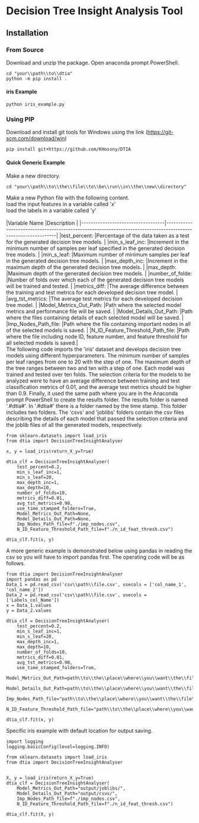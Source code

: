 # Decision Tree Insight Analysis Tool

## Installation

### From Source
Download and unzip the package. 
Open anaconda prompt PowerShell.
```
cd "your\\path\\to\\dtia"
python -m pip install .
```
#### iris Example
```
python iris_example.py
```

### Using PIP
Download and install git tools for Windows using the link (https://git-scm.com/download/win)
```
pip install git+https://github.com/KHossny/DTIA
```



#### Quick Generic Example
Make a new directory.
```
cd "your\\path\\to\\the\\file\\to\\be\\run\\in\\the\\new\\directory"
```
Make a new Python file with the following content. <br />
load the input features in a variable called 'x' <br />
load the labels in a variable called 'y' <br />
<br />
|Variable Name                      |Description                                                                                                   |
|-----------------------------------|--------------------------------------------------------------------------------------------------------------|
|test_percent:                      |Percentage of the data taken as a test for the generated decision tree models.                                |
|min_s_leaf_inc:                    |Increment in the minimum number of samples per leaf specified in the generated decision tree models.          |
|min_s_leaf:                        |Maximum number of minimum samples per leaf in the generated decision tree models.                             |
|max_depth_inc:                     |Increment in the maximum depth of the generated decision tree models.                                         |
|max_depth:                         |Maximum depth of the generated decision tree models.                                                          |
|number_of_folde:                   |Number of folds over which each of the generated decision tree models will be trained and tested.             |
|metrics_diff:                      |The average difference between the training and test metrics for each developed decision tree model.          |
|avg_tst_metrics:                   |The average test metrics for each developed decision tree model.                                              |
|Model_Metrics_Out_Path:            |Path where the selected model metrics and performance file will be saved.                                     |
|Model_Details_Out_Path:            |Path where the files containing details of each selected model will be saved.                                 |
|Imp_Nodes_Path_file:               |Path where the file containing important nodes in all of the selected models is saved.                        |
|N_ID_Feature_Threshold_Path_file:  |Path where the file including node ID, feature number, and feature threshold for all selected models is saved.|
<br />
The following code imports the 'iris' dataset and develops decision tree models using different hyperparameters. The minimum number of samples per leaf ranges from one to 20 with the step of one. The maximum depth of the tree ranges between two and ten with a step of one. Each model was trained and tested over ten folds. The selection criteria for the models to be analyzed were to have an average difference between training and test classification metrics of 0.01, and the average test metrics should be higher than 0.9. Finally, it used the same path where you are in the Anaconda prompt PowerShell to create the results folder. The results folder is named '.#dtia#'. In '.#dtia#' there is a folder named by the time stamp. This folder includes two folders. The 'csvs' and 'joblibs' folders contain the csv files describing the details of each model that passed the selection criteria and the joblib files of all the generated models, respectively.

```
from sklearn.datasets import load_iris
from dtia import DecisionTreeInsightAnalyser

x, y = load_iris(return_X_y=True)

dtia_clf = DecisionTreeInsightAnalyser(
    test_percent=0.2,
    min_s_leaf_inc=1,
    min_s_leaf=20,
    max_depth_inc=1,
    max_depth=10,
    number_of_folds=10,
    metrics_diff=0.01,
    avg_tst_metrics=0.90,
    use_time_stamped_folders=True,
    Model_Metrics_Out_Path=None,
    Model_Details_Out_Path=None,
    Imp_Nodes_Path_file=f"./imp_nodes.csv",
    N_ID_Feature_Threshold_Path_file=f"./n_id_feat_thresh.csv")

dtia_clf.fit(x, y)
```

A more generic example is demonstrated below using pandas in reading the csv so you will have to import pandas first. The operating code will be as follows. 

```
from dtia import DecisionTreeInsightAnalyser
import pandas as pd
Data_1 = pd.read_csv('csv\\path\\file.csv', usecols = ['col_name_1', 'col_name_2'])
Data_2 = pd.read_csv('csv\\path\\file.csv', usecols = ['Labels_col_Name'])
x = Data_1.values
y = Data_2.values

dtia_clf = DecisionTreeInsightAnalyser(
    test_percent=0.2,
    min_s_leaf_inc=1,
    min_s_leaf=20,
    max_depth_inc=1,
    max_depth=10,
    number_of_folds=10,
    metrics_diff=0.01,
    avg_tst_metrics=0.90,
    use_time_stamped_folders=True,
    Model_Metrics_Out_Path=path\\to\\the\\place\\where\\you\\want\\the\\file\\to\\be\\saved\\,
    Model_Details_Out_Path=path\\to\\the\\place\\where\\you\\want\\the\\file\\to\\be\\saved\\,
    Imp_Nodes_Path_file="path\\to\\the\\place\\where\\you\\want\\the\\file\\to\\be\\saved\\imp_nodes.csv",
    N_ID_Feature_Threshold_Path_file="path\\to\\the\\place\\where\\you\\want\\the\\file\\to\\be\\saved\\n_id_feat_thresh.csv")

dtia_clf.fit(x, y)
```

Specific iris example with default location for output saving.
```
import logging
logging.basicConfig(level=logging.INFO)

from sklearn.datasets import load_iris
from dtia import DecisionTreeInsightAnalyser


X, y = load_iris(return_X_y=True)
dtia_clf = DecisionTreeInsightAnalyser(                 
    Model_Metrics_Out_Path="output/joblibs/",
    Model_Details_Out_Path="output/csvs/",
    Imp_Nodes_Path_file=f"./imp_nodes.csv",
    N_ID_Feature_Threshold_Path_file=f"./n_id_feat_thresh.csv")

dtia_clf.fit(X, y)
```
